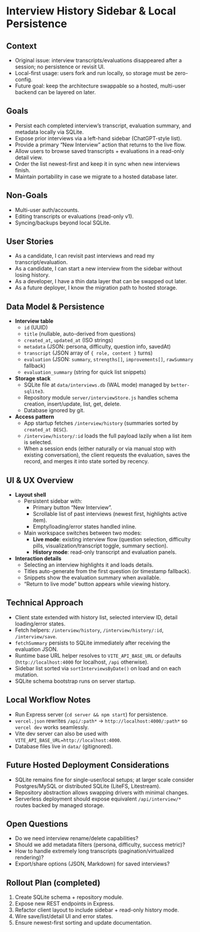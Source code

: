 # Interview History Sidebar & Local Persistence

## Context
- Original issue: interview transcripts/evaluations disappeared after a session; no persistence or revisit UI.
- Local-first usage: users fork and run locally, so storage must be zero-config.
- Future goal: keep the architecture swappable so a hosted, multi-user backend can be layered on later.

## Goals
- Persist each completed interview’s transcript, evaluation summary, and metadata locally via SQLite.
- Expose prior interviews via a left-hand sidebar (ChatGPT-style list).
- Provide a primary “New Interview” action that returns to the live flow.
- Allow users to browse saved transcripts + evaluations in a read-only detail view.
- Order the list newest-first and keep it in sync when new interviews finish.
- Maintain portability in case we migrate to a hosted database later.

## Non-Goals
- Multi-user auth/accounts.
- Editing transcripts or evaluations (read-only v1).
- Syncing/backups beyond local SQLite.

## User Stories
- As a candidate, I can revisit past interviews and read my transcript/evaluation.
- As a candidate, I can start a new interview from the sidebar without losing history.
- As a developer, I have a thin data layer that can be swapped out later.
- As a future deployer, I know the migration path to hosted storage.

## Data Model & Persistence
- **Interview table**
  - `id` (UUID)
  - `title` (nullable, auto-derived from questions)
  - `created_at`, `updated_at` (ISO strings)
  - `metadata` (JSON: persona, difficulty, question info, savedAt)
  - `transcript` (JSON array of `{ role, content }` turns)
  - `evaluation` (JSON: `summary`, `strengths[]`, `improvements[]`, `rawSummary` fallback)
  - `evaluation_summary` (string for quick list snippets)
- **Storage stack**
  - SQLite file at `data/interviews.db` (WAL mode) managed by `better-sqlite3`.
  - Repository module `server/interviewStore.js` handles schema creation, insert/update, list, get, delete.
  - Database ignored by git.
- **Access pattern**
  - App startup fetches `/interview/history` (summaries sorted by `created_at DESC`).
  - `/interview/history/:id` loads the full payload lazily when a list item is selected.
  - When a session ends (either naturally or via manual stop with existing conversation), the client requests the evaluation, saves the record, and merges it into state sorted by recency.

## UI & UX Overview
- **Layout shell**
  - Persistent sidebar with:
    - Primary button “New Interview”.
    - Scrollable list of past interviews (newest first, highlights active item).
    - Empty/loading/error states handled inline.
  - Main workspace switches between two modes:
    - **Live mode**: existing interview flow (question selection, difficulty pills, visualization/transcript toggle, summary section).
    - **History mode**: read-only transcript and evaluation panels.
- **Interaction details**
  - Selecting an interview highlights it and loads details.
  - Titles auto-generate from the first question (or timestamp fallback).
  - Snippets show the evaluation summary when available.
  - “Return to live mode” button appears while viewing history.

## Technical Approach
- Client state extended with history list, selected interview ID, detail loading/error states.
- Fetch helpers: `/interview/history`, `/interview/history/:id`, `/interview/save`.
- `fetchSummary` persists to SQLite immediately after receiving the evaluation JSON.
- Runtime base URL helper resolves to `VITE_API_BASE_URL` or defaults (`http://localhost:4000` for localhost, `/api` otherwise).
- Sidebar list sorted via `sortInterviewsByDate()` on load and on each mutation.
- SQLite schema bootstrap runs on server startup.

## Local Workflow Notes
- Run Express server (`cd server && npm start`) for persistence.
- `vercel.json` rewrites `/api/:path*` → `http://localhost:4000/:path*` so `vercel dev` works seamlessly.
- Vite dev server can also be used with `VITE_API_BASE_URL=http://localhost:4000`.
- Database files live in `data/` (gitignored).

## Future Hosted Deployment Considerations
- SQLite remains fine for single-user/local setups; at larger scale consider Postgres/MySQL or distributed SQLite (LiteFS, Litestream).
- Repository abstraction allows swapping drivers with minimal changes.
- Serverless deployment should expose equivalent `/api/interview/*` routes backed by managed storage.

## Open Questions
- Do we need interview rename/delete capabilities?
- Should we add metadata filters (persona, difficulty, success metric)?
- How to handle extremely long transcripts (pagination/virtualized rendering)?
- Export/share options (JSON, Markdown) for saved interviews?

## Rollout Plan (completed)
1. Create SQLite schema + repository module.
2. Expose new REST endpoints in Express.
3. Refactor client layout to include sidebar + read-only history mode.
4. Wire save/list/detail UI and error states.
5. Ensure newest-first sorting and update documentation.


